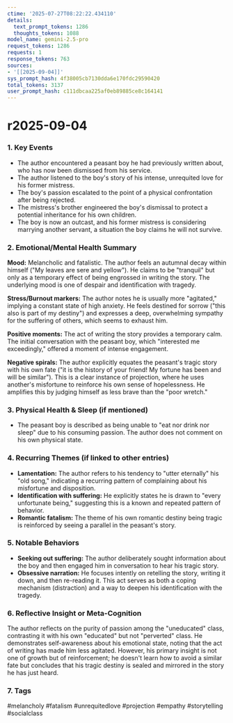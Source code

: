 ```yaml
---
ctime: '2025-07-27T08:22:22.434110'
details:
  text_prompt_tokens: 1286
  thoughts_tokens: 1088
model_name: gemini-2.5-pro
request_tokens: 1286
requests: 1
response_tokens: 763
sources:
- '[[2025-09-04]]'
sys_prompt_hash: 4f38005cb7130dda6e170fdc29590420
total_tokens: 3137
user_prompt_hash: c111dbcaa225af0eb89885ce8c164141
---
```

# r2025-09-04

### 1. Key Events
*   The author encountered a peasant boy he had previously written about, who has now been dismissed from his service.
*   The author listened to the boy's story of his intense, unrequited love for his former mistress.
*   The boy's passion escalated to the point of a physical confrontation after being rejected.
*   The mistress's brother engineered the boy's dismissal to protect a potential inheritance for his own children.
*   The boy is now an outcast, and his former mistress is considering marrying another servant, a situation the boy claims he will not survive.

### 2. Emotional/Mental Health Summary
**Mood:** Melancholic and fatalistic. The author feels an autumnal decay within himself ("My leaves are sere and yellow"). He claims to be "tranquil" but only as a temporary effect of being engrossed in writing the story. The underlying mood is one of despair and identification with tragedy.

**Stress/Burnout markers:** The author notes he is usually more "agitated," implying a constant state of high anxiety. He feels destined for sorrow ("this also is part of my destiny") and expresses a deep, overwhelming sympathy for the suffering of others, which seems to exhaust him.

**Positive moments:** The act of writing the story provides a temporary calm. The initial conversation with the peasant boy, which "interested me exceedingly," offered a moment of intense engagement.

**Negative spirals:** The author explicitly equates the peasant's tragic story with his own fate ("it is the history of your friend! My fortune has been and will be similar"). This is a clear instance of projection, where he uses another's misfortune to reinforce his own sense of hopelessness. He amplifies this by judging himself as less brave than the "poor wretch."

### 3. Physical Health & Sleep (if mentioned)
*   The peasant boy is described as being unable to "eat nor drink nor sleep" due to his consuming passion. The author does not comment on his own physical state.

### 4. Recurring Themes (if linked to other entries)
*   **Lamentation:** The author refers to his tendency to "utter eternally" his "old song," indicating a recurring pattern of complaining about his misfortune and disposition.
*   **Identification with suffering:** He explicitly states he is drawn to "every unfortunate being," suggesting this is a known and repeated pattern of behavior.
*   **Romantic fatalism:** The theme of his own romantic destiny being tragic is reinforced by seeing a parallel in the peasant's story.

### 5. Notable Behaviors
*   **Seeking out suffering:** The author deliberately sought information about the boy and then engaged him in conversation to hear his tragic story.
*   **Obsessive narration:** He focuses intently on retelling the story, writing it down, and then re-reading it. This act serves as both a coping mechanism (distraction) and a way to deepen his identification with the tragedy.

### 6. Reflective Insight or Meta-Cognition
The author reflects on the purity of passion among the "uneducated" class, contrasting it with his own "educated" but not "perverted" class. He demonstrates self-awareness about his emotional state, noting that the act of writing has made him less agitated. However, his primary insight is not one of growth but of reinforcement; he doesn't learn how to avoid a similar fate but concludes that his tragic destiny is sealed and mirrored in the story he has just heard.

### 7. Tags
#melancholy #fatalism #unrequitedlove #projection #empathy #storytelling #socialclass